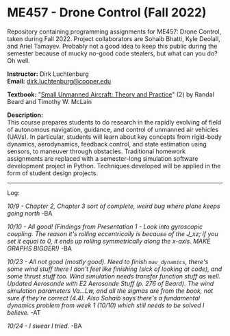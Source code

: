 # ME457 - Drone Control (Fall 2022)

Repository containing programming assignments for ME457: Drone Control, taken during Fall 2022. Project collaborators are Sohaib Bhatti, Kyle Deolall, and Ariel Tamayev. Probably not a good idea to keep this public during the semester because of mucky no-good code stealers, but what can you do? Oh well.

**Instructor:** Dirk Luchtenburg<br/>
**Email:** dirk.luchtenburg@cooper.edu<br/>

**Textbook:** "[Small Unmanned Aircraft: Theory and Practice](https://github.com/randybeard/uavbook)" (2) by Randal Beard and Timothy W. McLain

**Description:**<br/>
This course prepares students to do research in the rapidly evolving of field of autonomous navigation, guidance, and control of unmanned air vehicles (UAVs). In particular, students will learn about key concepts from rigid-body dynamics, aerodynamics, feedback control, and state estimation using sensors, to maneuver through obstacles. Traditional homework assignments are replaced with a semester-long simulation software development project in Python. Techniques developed will be applied in the form of student design projects.

---

Log:

*10/9 - Chapter 2, Chapter 3 sort of complete, weird bug where plane keeps going north* -BA

*10/10 - All good! (Findings from Presentation 1 - Look into gyroscopic coupling. The reason it's rolling eccentrically is because of the J_xz; if you set it equal to 0, it ends up rolling symmetrically along the x-axis. MAKE GRAPHS BIGGER!)* -BA
 
*10/23 - All not good (mostly good). Need to finish `mav_dynamics`, there's some wind stuff there I don't feel like finishing (sick of looking at code), and some thrust stuff too. Wind simulation needs transfer function stuff as well. Updated Aerosonde with E2 Aerosonde Stuff (p. 276 of Beard). The wind simulation parameters Va...Lw, and all the sigmas are from the book, not sure if they're correct (4.4). Also Sohaib says there's a fundamental dynamics problem from week 1 (10/10) which still needs to be solved I believe.* -AT

*10/24 - I swear I tried.* -BA

